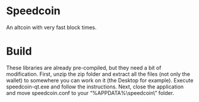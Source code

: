 # Speedcoin
An altcoin with very fast block times.

# Build
These libraries are already pre-compiled, but they need a bit of modification. First, unzip the zip folder and extract all the files (not only the wallet) to somewhere you can work on it (the Desktop for example). Execute speedcoin-qt.exe and follow the instructions. Next, close the application and move speedcoin.conf to your “%APPDATA%\speedcoin\” folder.

